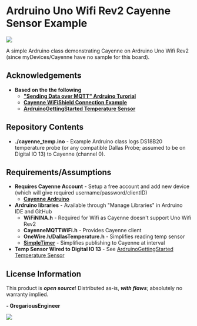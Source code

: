 Ardruino Uno Wifi Rev2 Cayenne Sensor Example
========================================
<img src="https://github.com/GregariousEngineering/UnoWifiRev2CayenneSensor/blob/master/images/UnoWifiRev2.png">

A simple Ardruino class demonstrating Cayenne on Ardruino Uno Wifi Rev2 (since myDevices/Cayenne have no sample for this board). 

Acknowledgements
----------------
* **Based on the the following**
   * **["Sending Data over MQTT" Ardruino Turorial](https://docs.arduino.cc/tutorials/uno-wifi-rev2/uno-wifi-r2-mqtt-device-to-device)**
   * **[Cayenne WiFiShield Connection Example](https://github.com/myDevicesIoT/Cayenne-MQTT-Arduino/blob/master/examples/Connections/WiFiShield/WiFiShield.ino)**
   * **[ArdruinoGettingStarted Temperature Sensor](https://arduinogetstarted.com/tutorials/arduino-temperature-sensor)**

Repository Contents
-------------------
* **./cayenne_temp.ino** - Example Ardruino class logs DS18B20 temperature probe (or any compatible Dallas Probe; assumed to be on Digital IO 13) to Cayenne (channel 0).

Requirements/Assumptions
--------------
* **Requires Cayenne Account** - Setup a free account and add new device (which will give required username/password/clientID)
   * **[Cayenne Ardruino](https://developers.mydevices.com/cayenne/landing/jumpstart-arduino-projects-cayenne/)**
* **Ardruino libraries** - Available through "Manage Libraries" in Ardruino IDE and GitHub
   * **WiFiNINA.h** - Required for Wifi as Cayenne doesn't support Uno Wifi Rev2
   * **CayenneMQTTWiFi.h** - Provides Cayenne client
   * **OneWire.h/DallasTemperature.h** - Simplifies reading temp sensor
   * **[SimpleTimer](https://playground.arduino.cc/Code/SimpleTimer/)** - Simplifies publishing to Cayenne at interval
* **Temp Sensor Wired to Digital IO 13** - See [ArdruinoGettingStarted Temperature Sensor](https://arduinogetstarted.com/tutorials/arduino-temperature-sensor)

License Information
-------------------

This product is _**open source**_! Distributed as-is, _**with flaws**_; absolutely no warranty implied.

**- GregariousEngineer**

<img src="https://github.com/GregariousEngineering/UnoWifiRev2CayenneSensor/blob/master/images/AeroTempMon.jpeg">
